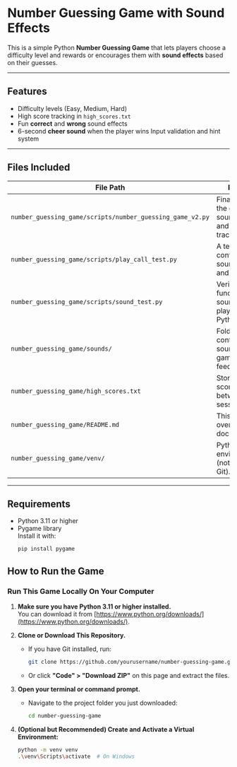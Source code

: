 # Number Guessing Game with Sound Effects

This is a simple Python **Number Guessing Game** that lets players choose a difficulty level and rewards or encourages them with **sound effects** based on their guesses.

---

## Features

- Difficulty levels (Easy, Medium, Hard)
- High score tracking in `high_scores.txt`
- Fun **correct** and **wrong** sound effects
- 6-second **cheer sound** when the player wins
   Input validation and hint system

---

## Files Included

| File Path                                           | Purpose                                                                 |
|----------------------------------------------------|-------------------------------------------------------------------------|
| `number_guessing_game/scripts/number_guessing_game_v2.py` | Final version of the game with sound effects and high score tracking. |
| `number_guessing_game/scripts/play_call_test.py`          | A test script to confirm correct sound file calls and mappings.       |
| `number_guessing_game/scripts/sound_test.py`              | Verifies basic functionality of sound playback in Python.             |
| `number_guessing_game/sounds/`                             | Folder containing sound files for game feedback.                      |
| `number_guessing_game/high_scores.txt`                    | Stores high scores between sessions.                                   |
| `number_guessing_game/README.md`                         | This project overview and documentation.                              |
| `number_guessing_game/venv/`                             | Python virtual environment (not tracked by Git).   


---

## Requirements

- Python 3.11 or higher
- Pygame library  
  Install it with:
  ```bash
  pip install pygame

  
## How to Run the Game

### Run This Game Locally On Your Computer

1. **Make sure you have Python 3.11 or higher installed.**  
   You can download it from [https://www.python.org/downloads/](https://www.python.org/downloads/).

2. **Clone or Download This Repository.**
   - If you have Git installed, run:
     ```bash
     git clone https://github.com/yourusername/number-guessing-game.git
     ```
   - Or click **"Code" > "Download ZIP"** on this page and extract the files.

3. **Open your terminal or command prompt.**
   - Navigate to the project folder you just downloaded:
     ```bash
     cd number-guessing-game
     ```

4. **(Optional but Recommended) Create and Activate a Virtual Environment:**
   ```bash
   python -m venv venv
   .\venv\Scripts\activate  # On Windows
